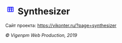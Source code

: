 ![Логотип проекта](https://raw.githubusercontent.com/vigenpm/Synthesizer/master/logo_small_for_github.png) Synthesizer
=====================
Сайт проекта: <https://vikonter.ru/?page=synthesizer>


_© Vigenpm Web Production, 2019_

